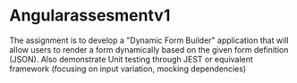 # Angularassesmentv1
The assignment is to develop a "Dynamic Form Builder" application that will allow users to render a form dynamically based on the given form definition (JSON). Also demonstrate Unit testing through JEST or equivalent framework (focusing on input variation, mocking dependencies)
